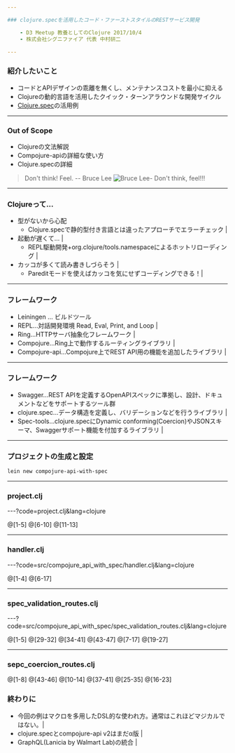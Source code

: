 ```yaml
---

### clojure.specを活用したコード・ファーストスタイルのRESTサービス開発

	- D3 Meetup 教養としてのClojure 2017/10/4
	- 株式会社シグニファイア 代表 中村研二

---
```


### 紹介したいこと

* コードとAPIデザインの乖離を無くし、メンテナンスコストを最小に抑える
* Clojureの動的言語を活用したクイック・ターンアラウンドな開発サイクル
* [Clojure.spec](https://www.thoughtworks.com/radar/tools/clojure-spec)の活用例

---

### Out of Scope

* Clojureの文法解説
* Compojure-apiの詳細な使い方
* Clojure.specの詳細

> Don't think! Feel. -- Bruce Lee
![Bruce Lee- Don't think, feel!!!](https://i.makeagif.com/media/11-28-2015/I2ALwE.gif)

---

### Clojureって...

- 型がないから心配
    - Clojure.specで静的型付き言語とは違ったアプローチでエラーチェック |
- 起動が遅くて... |
    - REPL駆動開発+org.clojure/tools.namespaceによるホットリローディング |
- カッコが多くて読み書きしづらそう | 
    - Pareditモードを使えばカッコを気にせずコーディングできる！|

---

### フレームワーク

- Leiningen ... ビルドツール 
- REPL...対話開発環境 Read, Eval, Print, and Loop |
- Ring...HTTPサーバ抽象化フレームワーク |
- Compojure...Ring上で動作するルーティングライブラリ |
- Compojure-api...Compojure上でREST API用の機能を追加したライブラリ |

---

### フレームワーク

- Swagger...REST APIを定義するOpenAPIスペックに準拠し、設計、ドキュメントなどをサポートするツール群
- clojure.spec...データ構造を定義し、バリデーションなどを行うライブラリ |
- Spec-tools...clojure.specにDynamic conforming(Coercion)やJSONスキーマ、Swaggerサポート機能を付加するライブラリ |

---

### プロジェクトの生成と設定

```bash
lein new compojure-api-with-spec
```

---

### project.clj 

---?code=project.clj&lang=clojure

@[1-5]
@[6-10]
@[11-13]

---

### handler.clj

---?code=src/compojure_api_with_spec/handler.clj&lang=clojure

@[1-4]
@[6-17]

---

### spec_validation_routes.clj

---?code=src/compojure_api_with_spec/spec_validation_routes.clj&lang=clojure

@[1-5]
@[29-32]
@[34-41]
@[43-47]
@[7-17]
@[19-27]

---

### sepc_coercion_routes.clj

@[1-8]
@[43-46]
@[10-14]
@[37-41]
@[25-35]
@[16-23]


### 終わりに

- 今回の例はマクロを多用したDSL的な使われ方。通常はこれほどマジカルではない。|
- clojure.specとcompojure-api v2はまだα版 |
- GraphQL(Lanicia by Walmart Lab)の統合 | 
